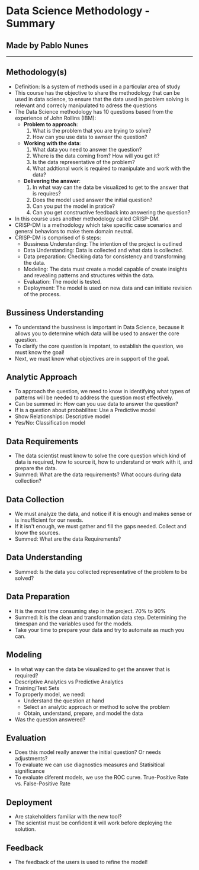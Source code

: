 # Data Science Methodology - Summary
## Made by Pablo Nunes
----
## Methodology(s)
- Definition: Is a system of methods used in a particular area of study
- This course has the objective to share the methodology that can be used in data science, to ensure that the data used in problem solving is relevant and correcly manipulated to adress the questions
- The Data Science methodology has 10 questions based from the experience of John Rollins (IBM):
  - **Problem to approach**:
    1. What is the problem that you are trying to solve?
    2. How can you use data to awnser the question?
  -  **Working with the data**:
     1. What data you need to answer the question?
     2. Where is the data coming from? How will you get it?
     3. Is the data representative of the problem?
     4. What addtional work is required to manipulate and work with the data?
  - **Delivering the answer**:
    1. In what way can the data be visualized to get to the answer that is requires?
    2. Does the model used answer the initial question?
    3. Can you put the model in pratice?
    4.  Can you get constructive feedback into answering the question?
- In this course uses another methodology called CRISP-DM.
- CRISP-DM is a methodology which take specific case scenarios and general behaviors to make them domain neutral.
- CRISP-DM is comprised of 6 steps:
  - Bussiness Understanding: The intention of the project is outlined
  - Data Understanding: Data is collected and what data is collected.
  - Data preparation: Checking data for consistency and transforming the data.
  - Modeling: The data must create a model capable of create insights and revealing patterns and structures within the data.
  - Evaluation: The model is tested.
  - Deployment: The model is used on new data and can initiate revision of the process.

## Bussiness Understanding
- To understand the bussiness is important in Data Science, because it allows you to determine which data will be used to answer the core question.
- To clarify the core question is impotant, to establish the question, we must know the goal!
- Next, we must know what objectives are in support of the goal.

## Analytic Approach
- To approach the question, we need to know in identifying what types of patterns will be needed to address the question most effectively.
- Can be summed in: How can you use data to answer the question?
- If is a question about probabilites: Use a Predictive model
- Show Relationships: Descriptive model
- Yes/No: Classification model

## Data Requirements
- The data scientist must know to solve the core question which kind of data is required, how to source it, how to understand or work with it, and prepare the data.
- Summed: What are the data requirements? What occurs during data collection?

## Data Collection
- We must analyze the data, and notice if it is enough and makes sense or is insufficient for our needs.
- If it isn't enough, we must gather and fill the gaps needed. Collect and know the sources.
- Summed: What are the data Requirements?

## Data Understanding
- Summed: Is the data you collected representative of the problem to be solved?

## Data Preparation
- It is the most time consuming step in the project. 70% to 90%
- Summed: It is the clean and transformation data step. Determining the timespan and the variables used for the models.
- Take your time to prepare your data and try to automate as much you can.

## Modeling
- In what way can the data be visualized to get the answer that is required?
- Descriptive Analytics vs Predictive Analytics
- Training/Test Sets
- To properly model, we need:
  - Understand the question at hand
  - Select an analytic approach or method to solve the problem
  - Obtain, understand, prepare, and model the data
- Was the question answered?

## Evaluation
- Does this model really answer the initial question? Or needs adjustments?
- To evaluate we can use diagnostics measures and Statisitical significance
- To evaluate diferent models, we use the ROC curve. True-Positive Rate vs. False-Positive Rate

## Deployment 
- Are stakeholders familiar with the new tool?
- The scientist must be confident it will work before deploying the solution.

## Feedback
- The feedback of the users is used to refine the model!